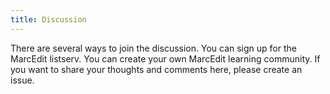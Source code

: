 ```yaml
---
title: Discussion
---
```


There are several ways to join the discussion. You can sign up for the MarcEdit listserv. You can create your own MarcEdit learning community. If you want to share your thoughts and comments here, please create an issue. 




